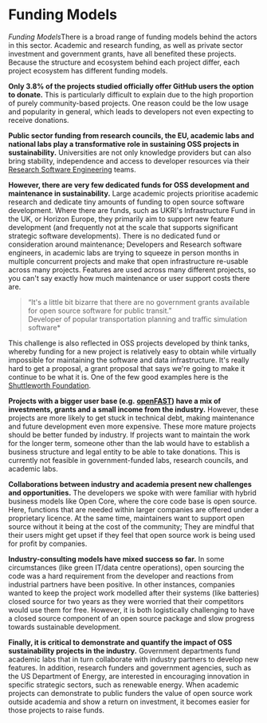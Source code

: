 # Funding Models

*Funding Models*There is a broad range of funding models behind the actors in this sector. Academic and research funding, as well as private sector investment and government grants, have all benefited these projects. Because the structure and ecosystem behind each project differ, each project ecosystem has different funding models. 

**Only 3.8% of the projects studied officially offer GitHub users the option to donate.** This is particularly difficult to explain due to the high proportion of purely community-based projects. One reason could be the low usage and popularity in general, which leads to developers not even expecting to receive donations.

**Public sector funding from research councils, the EU, academic labs and national labs play a transformative role in sustaining OSS projects in sustainability.** Universities are not only knowledge providers but can also bring stability, independence and access to developer resources via their [Research Software Engineering](https://de.wikipedia.org/wiki/Research_Software_Engineering) teams. 

**However, there are very few dedicated funds for OSS development and maintenance in sustainability.** Large academic projects prioritise academic research and dedicate tiny amounts of funding to open source software development. Where there are funds, such as UKRI's Infrastructure Fund in the UK, or Horizon Europe, they primarily aim to support new feature development (and frequently not at the scale that supports significant strategic software developments). There is no dedicated fund or consideration around maintenance; Developers and Research software engineers, in academic labs are trying to squeeze in person months in multiple concurrent projects and make that open infrastructure re-usable across many projects. Features are used across many different projects, so you can't say exactly how much maintenance or user support costs there are.

>  “It's a little bit bizarre that there are no government grants available for open source software for public transit.” </br> Developer of popular transportation planning and traffic simulation software*

This challenge is also reflected in OSS projects developed by think tanks, whereby funding for a new project is relatively easy to obtain while virtually impossible for maintaining the software and data infrastructure. It's really hard to get a proposal, a grant proposal that says we're going to make it continue to be what it is. One of the few good examples here is the [Shuttleworth Foundation](https://shuttleworthfoundation.org/).

**Projects with a bigger user base (e.g.** [**openFAST**](https://github.com/OpenFAST/openfast)**) have a mix of investments, grants and a small income from the industry.** However, these projects are more likely to get stuck in technical debt, making maintenance and future development even more expensive. These more mature projects should be better funded by industry. If projects want to maintain the work for the longer term, someone other than the lab would have to establish a business structure and legal entity to be able to take donations. This is currently not feasible in government-funded labs, research councils, and academic labs. 

**Collaborations between industry and academia present new challenges and opportunities.** The developers we spoke with were familiar with hybrid business models like Open Core, where the core code base is open source. Here, functions that are needed within larger companies are offered under a proprietary licence. At the same time, maintainers want to support open source without it being at the cost of the community; They are mindful that their users might get upset if they feel that open source work is being used for profit by companies.

**Industry-consulting models have mixed success so far.** In some circumstances (like green IT/data centre operations), open sourcing the code was a hard requirement from the developer and reactions from industrial partners have been positive. In other instances, companies wanted to keep the project work modelled after their systems (like batteries) closed source for two years as they were worried that their competitors would use them for free. However, it is both logistically challenging to have a closed source component of an open source package and slow progress towards sustainable development.

**Finally, it is critical to demonstrate and quantify the impact of OSS sustainability projects in the industry.** Government departments fund academic labs that in turn collaborate with industry partners to develop new features. In addition, research funders and government agencies, such as the US Department of Energy, are interested in encouraging innovation in specific strategic sectors, such as renewable energy. When academic projects can demonstrate to public funders the value of open source work outside academia and show a return on investment, it becomes easier for those projects to raise funds.
